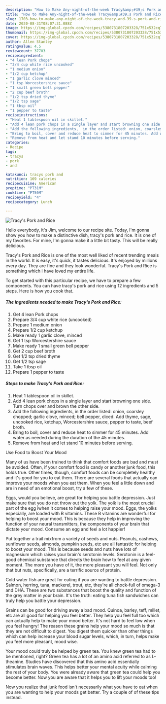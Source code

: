 ```yaml
---
description: "How to Make Any-night-of-the-week Tracy&amp;#39;s Pork and Rice"
title: "How to Make Any-night-of-the-week Tracy&amp;#39;s Pork and Rice"
slug: 1703-how-to-make-any-night-of-the-week-tracy-and-39-s-pork-and-rice
date: 2020-08-31T08:07:31.088Z
image: https://img-global.cpcdn.com/recipes/5380731807203328/751x532cq70/tracys-pork-and-rice-recipe-main-photo.jpg
thumbnail: https://img-global.cpcdn.com/recipes/5380731807203328/751x532cq70/tracys-pork-and-rice-recipe-main-photo.jpg
cover: https://img-global.cpcdn.com/recipes/5380731807203328/751x532cq70/tracys-pork-and-rice-recipe-main-photo.jpg
author: Allen Stanley
ratingvalue: 4.5
reviewcount: 37703
recipeingredient:
- "4 lean Pork chops"
- "3/4 cup white rice uncooked"
- "1 medium onion"
- "1/2 cup ketchup"
- "1 garlic clove minced"
- "1 tsp Worcestershire sauce"
- "1 small green bell pepper"
- "2 cup beef broth"
- "1/2 tsp dried thyme"
- "1/2 tsp sage"
- "1 tbsp oil"
- "1 pepper to taste"
recipeinstructions:
- "Heat 1 tablespoon oil in skillet."
- "Add 4 lean pork chops in a single layer and start browning one side. Turn chops over and brown the other side."
- "Add the following ingredients,  in the order listed: onion, coarsley chopped; garlic clove, minced; bell pepper, diced. Add thyme, sage, uncooked rice, ketchup,  Worcestershire sauce, pepper to taste, beef broth."
- "Bring to boil, cover and reduce heat to simmer for 45 minutes. Add water as needed during the duration of the 45 minutes."
- "Remove from heat and let stand 10 minutes before serving."
categories:
- Recipe
tags:
- tracys
- pork
- and

katakunci: tracys pork and 
nutrition: 169 calories
recipecuisine: American
preptime: "PT31M"
cooktime: "PT50M"
recipeyield: "4"
recipecategory: Lunch

---
```



![Tracy&#39;s Pork and Rice](https://img-global.cpcdn.com/recipes/5380731807203328/751x532cq70/tracys-pork-and-rice-recipe-main-photo.jpg)

Hello everybody, it's Jim, welcome to our recipe site. Today, I'm gonna show you how to make a distinctive dish, tracy&#39;s pork and rice. It is one of my favorites. For mine, I'm gonna make it a little bit tasty. This will be really delicious.



Tracy&#39;s Pork and Rice is one of the most well liked of recent trending meals in the world. It is easy, it's quick, it tastes delicious. It's enjoyed by millions every day. They are fine and they look wonderful. Tracy&#39;s Pork and Rice is something which I have loved my entire life.


To get started with this particular recipe, we have to prepare a few components. You can have tracy&#39;s pork and rice using 12 ingredients and 5 steps. Here is how you cook that.

<!--inarticleads1-->

##### The ingredients needed to make Tracy&#39;s Pork and Rice:

1. Get 4 lean Pork chops
1. Prepare 3/4 cup white rice (uncooked)
1. Prepare 1 medium onion
1. Prepare 1/2 cup ketchup
1. Make ready 1 garlic clove, minced
1. Get 1 tsp Worcestershire sauce
1. Make ready 1 small green bell pepper
1. Get 2 cup beef broth
1. Get 1/2 tsp dried thyme
1. Get 1/2 tsp sage
1. Take 1 tbsp oil
1. Prepare 1 pepper to taste




<!--inarticleads2-->

##### Steps to make Tracy&#39;s Pork and Rice:

1. Heat 1 tablespoon oil in skillet.
1. Add 4 lean pork chops in a single layer and start browning one side. Turn chops over and brown the other side.
1. Add the following ingredients,  in the order listed: onion, coarsley chopped; garlic clove, minced; bell pepper, diced. Add thyme, sage, uncooked rice, ketchup,  Worcestershire sauce, pepper to taste, beef broth.
1. Bring to boil, cover and reduce heat to simmer for 45 minutes. Add water as needed during the duration of the 45 minutes.
1. Remove from heat and let stand 10 minutes before serving.




Use Food to Boost Your Mood


Many of us have been trained to think that comfort foods are bad and must be avoided. Often, if your comfort food is candy or another junk food, this holds true. Other times, though, comfort foods can be completely healthy and it's good for you to eat them. There are several foods that actually can improve your moods when you eat them. When you feel a little down and are in need of an emotional boost, try a few of these.

Eggs, would you believe, are great for helping you battle depression. Just make sure that you do not throw out the yolk. The yolk is the most crucial part of the egg iwhen it comes to helping raise your mood. Eggs, the yolks especially, are loaded with B vitamins. These B vitamins are wonderful for helping to boost your mood. This is because they help in improving the function of your neural transmitters, the components of your brain that dictate your mood. Consume an egg and feel a lot happier!

Put together a trail mixfrom a variety of seeds and nuts. Peanuts, cashews, sunflower seeds, almonds, pumpkin seeds, etc are all fantastic for helping to boost your mood. This is because seeds and nuts have lots of magnesium which raises your brain's serotonin levels. Serotonin is a feel-good chemical substance that directs the brain how to feel at any given moment. The more you have of it, the more pleasant you will feel. Not only that but nuts, specifically, are a terrific source of protein.

Cold water fish are great for eating if you are wanting to battle depression. Salmon, herring, tuna, mackerel, trout, etc, they're all chock-full of omega-3 and DHA. These are two substances that boost the quality and function of the grey matter in your brain. It's the truth: eating tuna fish sandwiches can truly help you battle your depression. 

Grains can be good for driving away a bad mood. Quinoa, barley, teff, millet, etc are all good for helping you feel better. They help you feel full too which can actually help to make your mood better. It's not hard to feel low when you feel hungry! The reason these grains help your mood so much is that they are not difficult to digest. You digest them quicker than other things which can help increase your blood sugar levels, which, in turn, helps make you feel more pleasant, mood wise.

Your mood could truly be helped by green tea. You knew green tea had to be mentioned, right? Green tea has a lot of an amino acid referred to as L-theanine. Studies have discovered that this amino acid essentially stimulates brain waves. This helps better your mental acuity while calming the rest of your body. You were already aware that green tea could help you become better. Now you are aware that it helps you to lift your moods too!

Now you realize that junk food isn't necessarily what you have to eat when you are wanting to help your moods get better. Try  a  couple of  of  these  tips  instead.

